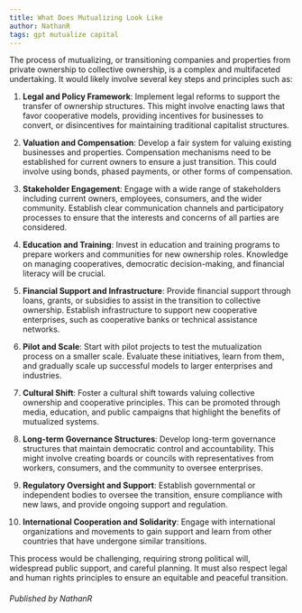 ```yaml
---
title: What Does Mutualizing Look Like
author: NathanR
tags: gpt mutualize capital
---
```


The process of mutualizing, or transitioning companies and properties from private ownership to collective ownership, is a complex and multifaceted undertaking. It would likely involve several key steps and principles such as:

1. **Legal and Policy Framework**: Implement legal reforms to support the transfer of ownership structures. This might involve enacting laws that favor cooperative models, providing incentives for businesses to convert, or disincentives for maintaining traditional capitalist structures.

2. **Valuation and Compensation**: Develop a fair system for valuing existing businesses and properties. Compensation mechanisms need to be established for current owners to ensure a just transition. This could involve using bonds, phased payments, or other forms of compensation.

3. **Stakeholder Engagement**: Engage with a wide range of stakeholders including current owners, employees, consumers, and the wider community. Establish clear communication channels and participatory processes to ensure that the interests and concerns of all parties are considered.

4. **Education and Training**: Invest in education and training programs to prepare workers and communities for new ownership roles. Knowledge on managing cooperatives, democratic decision-making, and financial literacy will be crucial.

5. **Financial Support and Infrastructure**: Provide financial support through loans, grants, or subsidies to assist in the transition to collective ownership. Establish infrastructure to support new cooperative enterprises, such as cooperative banks or technical assistance networks.

6. **Pilot and Scale**: Start with pilot projects to test the mutualization process on a smaller scale. Evaluate these initiatives, learn from them, and gradually scale up successful models to larger enterprises and industries.

7. **Cultural Shift**: Foster a cultural shift towards valuing collective ownership and cooperative principles. This can be promoted through media, education, and public campaigns that highlight the benefits of mutualized systems.

8. **Long-term Governance Structures**: Develop long-term governance structures that maintain democratic control and accountability. This might involve creating boards or councils with representatives from workers, consumers, and the community to oversee enterprises.

9. **Regulatory Oversight and Support**: Establish governmental or independent bodies to oversee the transition, ensure compliance with new laws, and provide ongoing support and regulation.

10. **International Cooperation and Solidarity**: Engage with international organizations and movements to gain support and learn from other countries that have undergone similar transitions.

This process would be challenging, requiring strong political will, widespread public support, and careful planning. It must also respect legal and human rights principles to ensure an equitable and peaceful transition.





###### Published by NathanR